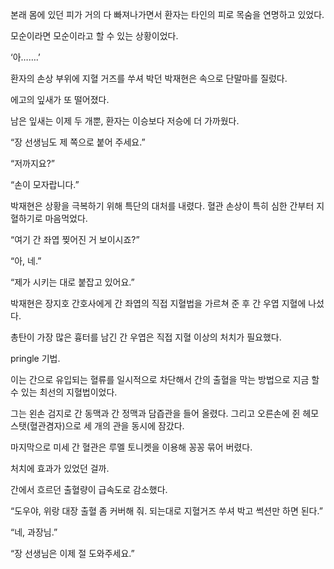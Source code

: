 본래 몸에 있던 피가 거의 다 빠져나가면서 환자는 타인의 피로 목숨을 연명하고 있었다.

모순이라면 모순이라고 할 수 있는 상황이었다.

‘아…….’

환자의 손상 부위에 지혈 거즈를 쑤셔 박던 박재현은 속으로 단말마를 질렀다.

에고의 잎새가 또 떨어졌다.

남은 잎새는 이제 두 개뿐, 환자는 이승보다 저승에 더 가까웠다.

“장 선생님도 제 쪽으로 붙어 주세요.”

“저까지요?”

“손이 모자랍니다.”

박재현은 상황을 극복하기 위해 특단의 대처를 내렸다. 혈관 손상이 특히 심한 간부터 지혈하기로 마음먹었다.

“여기 간 좌엽 찢어진 거 보이시죠?”

“아, 네.”

“제가 시키는 대로 붙잡고 있어요.”

박재현은 장지호 간호사에게 간 좌엽의 직접 지혈법을 가르쳐 준 후 간 우엽 지혈에 나섰다.

총탄이 가장 많은 흉터를 남긴 간 우엽은 직접 지혈 이상의 처치가 필요했다.

pringle 기법.

이는 간으로 유입되는 혈류를 일시적으로 차단해서 간의 출혈을 막는 방법으로 지금 할 수 있는 최선의 지혈법이었다.

그는 왼손 검지로 간 동맥과 간 정맥과 담즙관을 들어 올렸다. 그리고 오른손에 쥔 헤모스탯(혈관겸자)으로 세 개의 관을 동시에 잠갔다.

마지막으로 미세 간 혈관은 루멜 토니켓을 이용해 꽁꽁 묶어 버렸다.

처치에 효과가 있었던 걸까.

간에서 흐르던 출혈량이 급속도로 감소했다.

“도우야, 위랑 대장 출혈 좀 커버해 줘. 되는대로 지혈거즈 쑤셔 박고 썩션만 하면 된다.”

“네, 과장님.”

“장 선생님은 이제 절 도와주세요.”